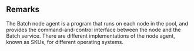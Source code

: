 ## Remarks  
 The Batch node agent is a program that runs on each node in the pool,             and provides the command-and-control interface between the node and             the Batch service. There are different implementations of the node             agent, known as SKUs, for different operating systems.